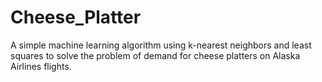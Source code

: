 # Cheese_Platter
A simple machine learning algorithm using k-nearest neighbors and least squares to solve the problem of demand for cheese platters on Alaska Airlines flights.
